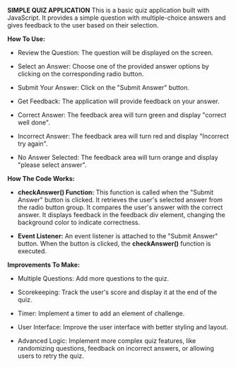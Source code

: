 **SIMPLE QUIZ APPLICATION**
This is a basic quiz application built with JavaScript. It provides a simple question with multiple-choice answers and gives feedback to the user based on their selection.

**How To Use:**
- Review the Question: The question will be displayed on the screen.

- Select an Answer: Choose one of the provided answer options by clicking on the corresponding radio button.

- Submit Your Answer: Click on the "Submit Answer" button.

- Get Feedback: The application will provide feedback on your answer.

- Correct Answer: The feedback area will turn green and display "correct well done".

- Incorrect Answer: The feedback area will turn red and display "Incorrect try again".

- No Answer Selected: The feedback area will turn orange and display "please select answer".


**How The Code Works:**

- **checkAnswer() Function:**
This function is called when the "Submit Answer" button is clicked.
It retrieves the user's selected answer from the radio button group.
It compares the user's answer with the correct answer.
It displays feedback in the feedback div element, changing the background color to indicate correctness.

- **Event Listener:**
An event listener is attached to the "Submit Answer" button.
When the button is clicked, the **checkAnswer()** function is executed.


**Improvements To Make:**
- Multiple Questions: Add more questions to the quiz.

- Scorekeeping: Track the user's score and display it at the end of the quiz.

- Timer: Implement a timer to add an element of challenge.

- User Interface: Improve the user interface with better styling and layout.

- Advanced Logic: Implement more complex quiz features, like randomizing questions, feedback on incorrect answers, or allowing users to retry the quiz.